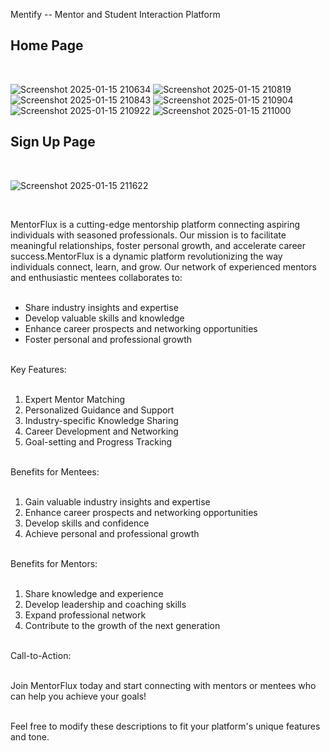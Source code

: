 Mentify -- Mentor and Student Interaction Platform<br>


## Home Page





<br/>

![Screenshot 2025-01-15 210634](https://github.com/user-attachments/assets/67a893be-cd0a-4ee1-b686-031860e4cf11)
![Screenshot 2025-01-15 210819](https://github.com/user-attachments/assets/c41f8fe6-1430-4cc6-a9a4-4ce4eb49f873)
![Screenshot 2025-01-15 210843](https://github.com/user-attachments/assets/70c55a1b-4850-437c-abd2-5b3b434cc84e)
![Screenshot 2025-01-15 210904](https://github.com/user-attachments/assets/e2652df7-b319-4f6c-97e9-06c28bb7a4e8)
![Screenshot 2025-01-15 210922](https://github.com/user-attachments/assets/74347648-a2b8-4114-82a4-5957e2f3012e)
![Screenshot 2025-01-15 211000](https://github.com/user-attachments/assets/6309a3f8-a22b-454a-a86f-9e18dc068f59)
<br/>


## Sign Up Page 

<br/>

![Screenshot 2025-01-15 211622](https://github.com/user-attachments/assets/58f980f6-a00a-4994-8ec6-576ce3a0fd99)

<br/>




MentorFlux is a cutting-edge mentorship platform connecting aspiring individuals with seasoned professionals. Our mission is to facilitate meaningful relationships, foster personal growth, and accelerate career success.MentorFlux is a dynamic platform revolutionizing the way individuals connect, learn, and grow. Our network of experienced mentors and enthusiastic mentees collaborates to:
<br><br>
- Share industry insights and expertise<br>
- Develop valuable skills and knowledge<br>
- Enhance career prospects and networking opportunities<br>
- Foster personal and professional growth<br><br>

Key Features:<br><br>

1. Expert Mentor Matching<br>
2. Personalized Guidance and Support<br>
3. Industry-specific Knowledge Sharing<br>
4. Career Development and Networking<br>
5. Goal-setting and Progress Tracking<br><br>

Benefits for Mentees:<br><br>

1. Gain valuable industry insights and expertise<br>
2. Enhance career prospects and networking opportunities<br>
3. Develop skills and confidence<br>
4. Achieve personal and professional growth<br><br>

Benefits for Mentors:<br><br>

1. Share knowledge and experience<br>
2. Develop leadership and coaching skills<br>
3. Expand professional network<br>
4. Contribute to the growth of the next generation<br><br>

Call-to-Action:<br><br>

Join MentorFlux today and start connecting with mentors or mentees who can help you achieve your goals!<br><br>

Feel free to modify these descriptions to fit your platform's unique features and tone.<br>
